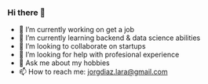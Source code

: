 ### Hi there 👋

- 🔭 I’m currently working on get a job
- 🌱 I’m currently learning backend & data science abilities
- 👯 I’m looking to collaborate on startups 
- 🤔 I’m looking for help with profesional experience
- 💬 Ask me about my hobbies
- 📫 How to reach me: jorgdiaz.lara@gmail.com
